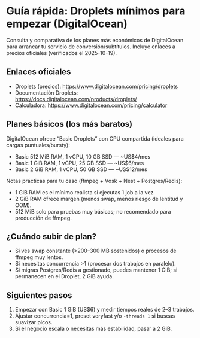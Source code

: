 # Guía rápida: Droplets mínimos para empezar (DigitalOcean)

Consulta y comparativa de los planes más económicos de DigitalOcean para arrancar tu servicio de conversión/subtítulos. Incluye enlaces a precios oficiales (verificados el 2025-10-19).

## Enlaces oficiales

- Droplets (precios): https://www.digitalocean.com/pricing/droplets
- Documentación Droplets: https://docs.digitalocean.com/products/droplets/
- Calculadora: https://www.digitalocean.com/pricing/calculator

## Planes básicos (los más baratos)

DigitalOcean ofrece “Basic Droplets” con CPU compartida (ideales para cargas puntuales/bursty):

- Basic 512 MiB RAM, 1 vCPU, 10 GB SSD — ~US$4/mes
- Basic 1 GiB RAM, 1 vCPU, 25 GB SSD — ~US$6/mes
- Basic 2 GiB RAM, 1 vCPU, 50 GB SSD — ~US$12/mes

Notas prácticas para tu caso (ffmpeg + Vosk + Nest + Postgres/Redis):
- 1 GiB RAM es el mínimo realista si ejecutas 1 job a la vez.
- 2 GiB RAM ofrece margen (menos swap, menos riesgo de lentitud y OOM).
- 512 MiB solo para pruebas muy básicas; no recomendado para producción de ffmpeg.

## ¿Cuándo subir de plan?

- Si ves swap constante (>200–300 MB sostenidos) o procesos de ffmpeg muy lentos.
- Si necesitas concurrencia >1 (procesar dos trabajos en paralelo).
- Si migras Postgres/Redis a gestionado, puedes mantener 1 GiB; si permanecen en el Droplet, 2 GiB ayuda.

## Siguientes pasos

1) Empezar con Basic 1 GiB (US$6) y medir tiempos reales de 2–3 trabajos.
2) Ajustar concurrencia=1, preset veryfast y/o `-threads 1` si buscas suavizar picos.
3) Si el negocio escala o necesitas más estabilidad, pasar a 2 GiB.
